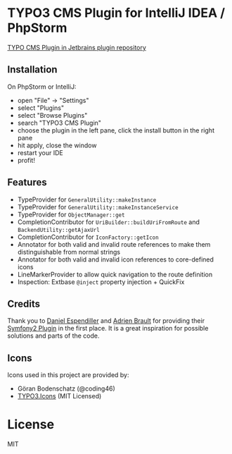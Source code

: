 # TYPO3 CMS Plugin for IntelliJ IDEA / PhpStorm

[TYPO CMS Plugin in Jetbrains plugin repository](https://plugins.jetbrains.com/idea/plugin/9496-typo3-cms-plugin)

## Installation

On PhpStorm or IntelliJ:

* open "File" -> "Settings"
* select "Plugins"
* select "Browse Plugins"
* search "TYPO3 CMS Plugin"
* choose the plugin in the left pane, click the install button in 
  the right pane
* hit apply, close the window
* restart your IDE
* profit!

## Features

* TypeProvider for `GeneralUtility::makeInstance`
* TypeProvider for `GeneralUtility::makeInstanceService`
* TypeProvider for `ObjectManager::get`
* CompletionContributor for `UriBuilder::buildUriFromRoute` and `BackendUtility::getAjaxUrl`
* CompletionContributor for `IconFactory::getIcon`
* Annotator for both valid and invalid route references to make them distinguishable from normal strings
* Annotator for both valid and invalid icon references to core-defined icons
* LineMarkerProvider to allow quick navigation to the route definition
* Inspection: Extbase `@inject` property injection + QuickFix

## Credits

Thank you to <a href="https://github.com/Haehnchen">Daniel Espendiller</a> and <a href="https://github.com/adrienbrault">Adrien Brault</a>
for providing their <a href="https://github.com/Haehnchen/idea-php-symfony2-plugin">Symfony2 Plugin</a> in the first place.
It is a great inspiration for possible solutions and parts of the code.

## Icons

Icons used in this project are provided by:

* Göran Bodenschatz (@coding46)
* [TYPO3.Icons](https://github.com/TYPO3/TYPO3.Icons) (MIT Licensed)

# License

MIT
